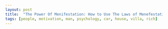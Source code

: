 ```yaml
---
layout: post
title:  "The Power Of Menifestation: How to Use The Laws of Menefestation to Gain Your Dream Life"
tags: [people, motivation, man, psychology, car, house, villa, rich]
---
```

